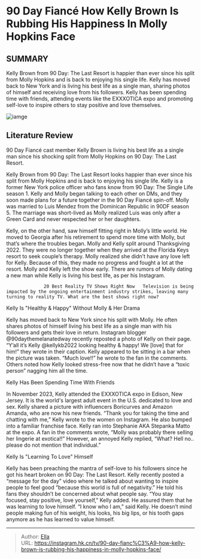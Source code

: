 # 90 Day Fiancé How Kelly Brown Is Rubbing His Happiness In Molly Hopkins  Face


## SUMMARY 



  Kelly Brown from 90 Day: The Last Resort is happier than ever since his split from Molly Hopkins and is back to enjoying his single life.   Kelly has moved back to New York and is living his best life as a single man, sharing photos of himself and receiving love from his followers.   Kelly has been spending time with friends, attending events like the EXXXOTICA expo and promoting self-love to inspire others to stay positive and love themselves.  

![iamge](https://static1.srcdn.com/wordpress/wp-content/uploads/2023/11/90-day-fiance-_-how-kelly-brown-is-rubbing-his-happiness-in-molly-hopkins-face.jpg)

## Literature Review
90 Day Fiancé cast member Kelly Brown is living his best life as a single man since his shocking split from Molly Hopkins on 90 Day: The Last Resort.




Kelly Brown from 90 Day: The Last Resort looks happier than ever since his split from Molly Hopkins and is back to enjoying his single life. Kelly is a former New York police officer who fans know from 90 Day: The Single Life season 1. Kelly and Molly began talking to each other on DMs, and they soon made plans for a future together in the 90 Day Fiancé spin-off. Molly was married to Luis Mendez from the Dominican Republic in 90DF season 5. The marriage was short-lived as Molly realized Luis was only after a Green Card and never respected her or her daughters.




Kelly, on the other hand, saw himself fitting right in Molly’s little world. He moved to Georgia after his retirement to spend more time with Molly, but that’s where the troubles began. Molly and Kelly split around Thanksgiving 2022. They were no longer together when they arrived at the Florida Keys resort to seek couple’s therapy. Molly realized she didn’t have any love left for Kelly. Because of this, they made no progress and fought a lot at the resort. Molly and Kelly left the show early. There are rumors of Molly dating a new man while Kelly is living his best life, as per his Instagram.

                  20 Best Reality TV Shows Right Now   Television is being impacted by the ongoing entertainment industry strikes, leaving many turning to reality TV. What are the best shows right now?    


 Kelly Is &#34;Healthy &amp; Happy&#34; Without Molly &amp; Her Drama 

 




Kelly has moved back to New York since his split with Molly. He often shares photos of himself living his best life as a single man with his followers and gets their love in return. Instagram blogger @90daythemelanatedway recently reposted a photo of Kelly on their page. “Y’all it’s Kelly @kellykb2022 looking healthy &amp; happy! We [love] that for him!” they wrote in their caption. Kelly appeared to be sitting in a bar when the picture was taken. “Much love!!” he wrote to the fan in the comments. Others noted how Kelly looked stress-free now that he didn’t have a “toxic person” nagging him all the time.



 Kelly Has Been Spending Time With Friends 

 

In November 2023, Kelly attended the EXXXOTICA expo in Edison, New Jersey. It is the world&#39;s largest adult event in the U.S. dedicated to love and sex. Kelly shared a picture with influencers Boricurves and Amazon Amanda, who are now his new friends. “Thank you for taking the time and chatting with me,” Kelly wrote to the women on Instagram. He also bumped into a familiar franchise face. Kelly ran into Stephanie AKA Stepanka Matto at the expo. A fan in the comments wrote, “Molly was probably there selling her lingerie at exotica!!” However, an annoyed Kelly replied, “What? Hell no.. please do not mention that individual.”






 Kelly Is &#34;Learning To Love&#34; Himself 
          

Kelly has been preaching the mantra of self-love to his followers since he got his heart broken on 90 Day: The Last Resort. Kelly recently posted a “message for the day” video where he talked about wanting to inspire people to feel good “because this world is full of negativity.” He told his fans they shouldn’t be concerned about what people say. “You stay focused, stay positive, love yourself,” Kelly added. He assured them that he was learning to love himself. “I know who I am,” said Kelly. He doesn’t mind people making fun of his weight, his looks, his big lips, or his tooth gaps anymore as he has learned to value himself.



---

> Author: [Ella](https://instagram.hk.cn/)  
> URL: https://instagram.hk.cn/tv/90-day-fianc%C3%A9-how-kelly-brown-is-rubbing-his-happiness-in-molly-hopkins-face/  

